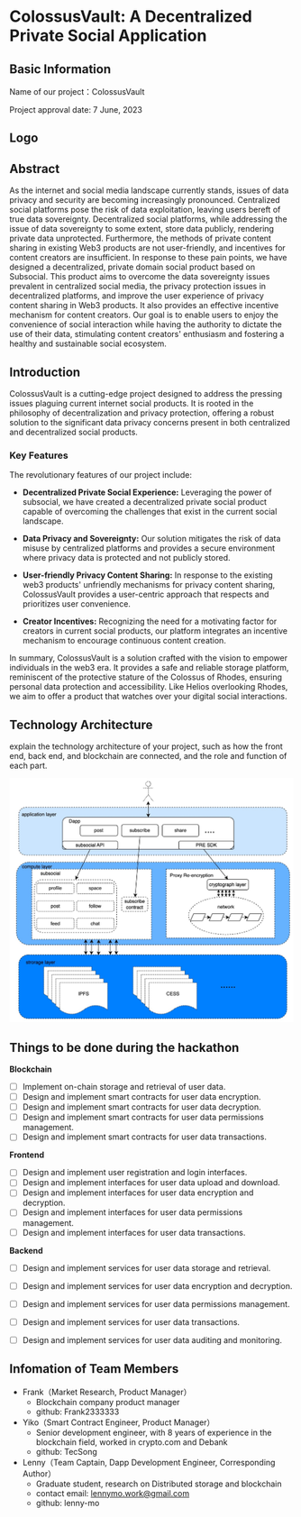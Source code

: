 # ColossusVault: A Decentralized Private Social Application

##  Basic Information

Name of our project：ColossusVault

Project approval date: 7 June, 2023

## Logo


## Abstract
As the internet and social media landscape currently stands, issues of data privacy and security are becoming increasingly pronounced. Centralized social platforms pose the risk of data exploitation, leaving users bereft of true data sovereignty. Decentralized social platforms, while addressing the issue of data sovereignty to some extent, store data publicly, rendering private data unprotected. Furthermore, the methods of private content sharing in existing Web3 products are not user-friendly, and incentives for content creators are insufficient. In response to these pain points, we have designed a decentralized, private domain social product based on Subsocial. This product aims to overcome the data sovereignty issues prevalent in centralized social media, the privacy protection issues in decentralized platforms, and improve the user experience of privacy content sharing in Web3 products. It also provides an effective incentive mechanism for content creators. Our goal is to enable users to enjoy the convenience of social interaction while having the authority to dictate the use of their data, stimulating content creators' enthusiasm and fostering a healthy and sustainable social ecosystem.


## Introduction


ColossusVault is a cutting-edge project designed to address the pressing issues plaguing current internet social products. It is rooted in the philosophy of decentralization and privacy protection, offering a robust solution to the significant data privacy concerns present in both centralized and decentralized social products.

### Key Features
The revolutionary features of our project include:

- **Decentralized Private Social Experience:** Leveraging the power of subsocial, we have created a decentralized private social product capable of overcoming the challenges that exist in the current social landscape.

- **Data Privacy and Sovereignty:** Our solution mitigates the risk of data misuse by centralized platforms and provides a secure environment where privacy data is protected and not publicly stored.

- **User-friendly Privacy Content Sharing:** In response to the existing web3 products' unfriendly mechanisms for privacy content sharing, ColossusVault provides a user-centric approach that respects and prioritizes user convenience.

- **Creator Incentives:** Recognizing the need for a motivating factor for creators in current social products, our platform integrates an incentive mechanism to encourage continuous content creation.

In summary, ColossusVault is a solution crafted with the vision to empower individuals in the web3 era. It provides a safe and reliable storage platform, reminiscent of the protective stature of the Colossus of Rhodes, ensuring personal data protection and accessibility. Like Helios overlooking Rhodes, we aim to offer a product that watches over your digital social interactions.


## Technology Architecture

explain the technology architecture of your project, such as how the front end, back end, and blockchain are connected, and the role and function of each part.

![DappArchitecture.jpeg | 800](https://raw.githubusercontent.com/lenny-mo/PictureUploadFolder/main/DappArchitecture.jpeg)


## Things to be done during the hackathon
**Blockchain**

- [ ] Implement on-chain storage and retrieval of user data.
- [ ] Design and implement smart contracts for user data encryption.
- [ ] Design and implement smart contracts for user data decryption.
- [ ] Design and implement smart contracts for user data permissions management.
- [ ] Design and implement smart contracts for user data transactions.

**Frontend**

- [ ] Design and implement user registration and login interfaces.
- [ ] Design and implement interfaces for user data upload and download.
- [ ] Design and implement interfaces for user data encryption and decryption.
- [ ] Design and implement interfaces for user data permissions management.
- [ ] Design and implement interfaces for user data transactions.

**Backend**

- [ ] Design and implement services for user data storage and retrieval.
- [ ] Design and implement services for user data encryption and decryption.
- [ ] Design and implement services for user data permissions management.
- [ ] Design and implement services for user data transactions.
- [ ] Design and implement services for user data auditing and monitoring.



## Infomation of Team Members

- Frank（Market Research, Product Manager）
  - Blockchain company product manager
  - github: Frank2333333
- Yiko（Smart Contract Engineer, Product Manager）
  - Senior development engineer, with 8 years of experience in the blockchain field, worked in crypto.com and Debank
  - github: TecSong
- Lenny（Team Captain, Dapp Development Engineer, Corresponding Author）
  - Graduate student, research on Distributed storage and blockchain
  - contact email: lennymo.work@gmail.com
  - github: lenny-mo


